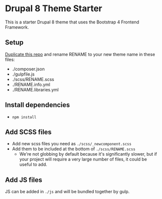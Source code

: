 
# Drupal 8 Theme Starter

This is a starter Drupal 8 theme that uses the Bootstrap 4 Frontend Framework.

## Setup

[Duplicate this repo](https://help.github.com/en/articles/duplicating-a-repository) and rename RENAME to your new theme name in these files:

- ./composer.json
- ./gulpfile.js
- ./scss/RENAME.scss
- ./RENAME.info.yml
- ./RENAME.libraries.yml

## Install dependencies
- `npm install`

## Add SCSS files
- Add new scss files you need as `./scss/_newcomponent.scss`
- Add them to be included at the bottom of `./scss/RENAME.scss`
  - We're not globbing by default because it's significantly slower, but if your project will require a very large number of files, it could be useful to add.
  
## Add JS files
JS can be added in `./js` and will be bundled together by gulp.
